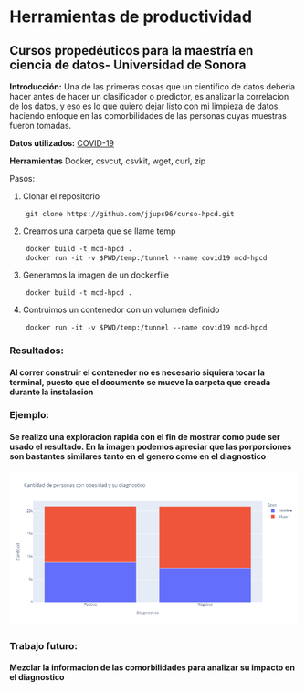 # Herramientas de productividad
## Cursos propedéuticos para la maestría en ciencia de datos- Universidad de Sonora

**Introducción:**
Una de las primeras cosas que un cientifico de datos deberia hacer antes de hacer un clasificador o predictor, es analizar la correlacion de los datos, y eso es lo que quiero dejar listo con mi limpieza de datos, haciendo enfoque en las comorbilidades de las personas cuyas muestras fueron tomadas. 

**Datos utilizados:**
[COVID-19](https://www.gob.mx/salud/documentos/datos-abiertos-bases-historicas-direccion-general-de-epidemiologia)

**Herramientas**
Docker, csvcut, csvkit, wget, curl, zip

Pasos:
1. Clonar el repositorio
~~~
    git clone https://github.com/jjups96/curso-hpcd.git
~~~

2. Creamos una carpeta que se llame temp
~~~
    docker build -t mcd-hpcd .
    docker run -it -v $PWD/temp:/tunnel --name covid19 mcd-hpcd
~~~

3. Generamos la imagen de un dockerfile
~~~
    docker build -t mcd-hpcd .
~~~

4. Contruimos un contenedor con un volumen definido
~~~
    docker run -it -v $PWD/temp:/tunnel --name covid19 mcd-hpcd
~~~

### **Resultados:** 
#### Al correr construir el contenedor no es necesario siquiera tocar la terminal, puesto que el documento se mueve la carpeta que creada durante la instalacion


### **Ejemplo:** 
#### Se realizo una exploracion rapida con el fin de mostrar como pude ser usado el resultado. En la imagen podemos apreciar que las porporciones son bastantes similares tanto en el genero como en el diagnostico

<img src="proporciones.png">

### **Trabajo futuro:** 
#### Mezclar la informacion de las comorbilidades para analizar su impacto en el diagnostico
